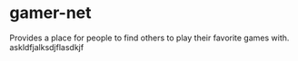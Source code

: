 # gamer-net
Provides a place for people to find others to play their favorite games with.
askldfjalksdjflasdkjf

